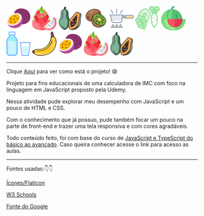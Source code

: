 ![passion-fruit](assets/images/passion-fruit.png)
![dragon-fruit](assets/images/dragon-fruit.png) 
![papaya](assets/images/papaya.png) 
![kiwi](assets/images/kiwi.png)
![pan](assets/images/pan.png)
![vegetables](assets/images/vegetables.png) 
![watermelon](assets/images/watermelon.png) 
![water](assets/images/water.png) 
![banana](assets/images/banana.png)
![passion-fruit](assets/images/passion-fruit.png)
![dragon-fruit](assets/images/dragon-fruit.png) 
![papaya](assets/images/papaya.png) 

_______________________________________________________________________________________________________________________________________________________________________

Clique [Aqui](https://georgiapereira039.github.io/CalculadoraIMC/imc.html) para ver como está o projeto! 😄

Projeto para fins educacionais de uma calculadora de IMC com foco na linguagem em JavaScript proposto pela Udemy. 

Nessa atividade pude explorar meu desempenho com JavaScript e um pouco de HTML e CSS.

Com o conhecimento que já possuo, pude também focar um pouco na parte de front-end e trazer uma tela responsiva e com cores agradáveis. 



Todo conteúdo feito, foi com base do curso de [JavaScript e TypeScript do básico ao avançado](https://www.udemy.com/course/curso-de-javascript-moderno-do-basico-ao-avancado/). Caso queira conhecer acesse o link para acesso as aulas.  

_______________________________________________________________________________________________________________________________________________________________________

Fontes usadas:👇👇

[Ícones/Flaticon](https://www.flaticon.com/search?word=fruit)

[W3 Schools](https://www.w3schools.com/default.asp)

[Fonte do Google](https://fonts.google.com/specimen/Comic+Neue?query=comic+)

